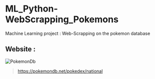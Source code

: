 # ML_Python-WebScrapping_Pokemons
 Machine Learning project : Web-Scrapping on the pokemon database
## Website : 
![PokemonDb](https://img.pokemondb.net/design/header2018z-lg.png)
> https://pokemondb.net/pokedex/national

